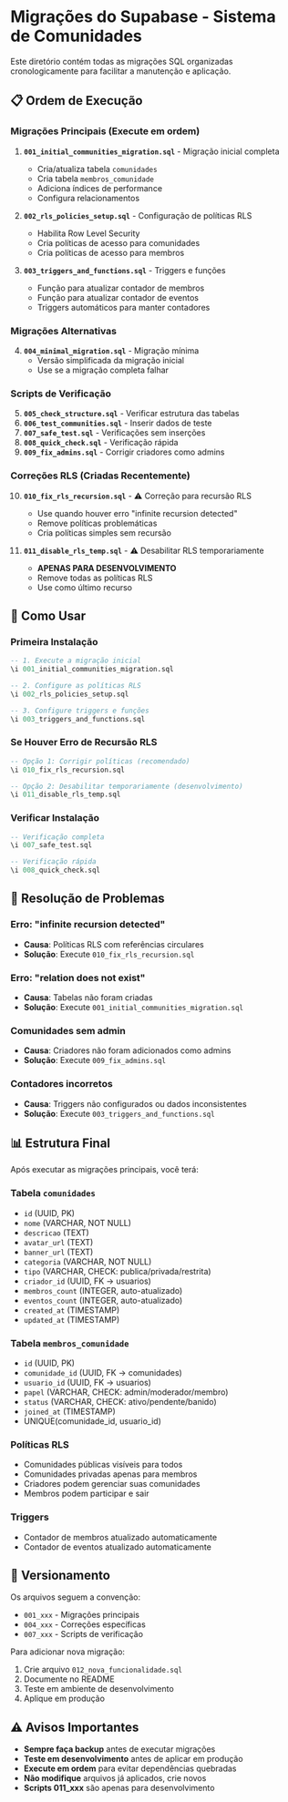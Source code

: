# Migrações do Supabase - Sistema de Comunidades

Este diretório contém todas as migrações SQL organizadas cronologicamente para facilitar a manutenção e aplicação.

## 📋 Ordem de Execução

### Migrações Principais (Execute em ordem)

1. **`001_initial_communities_migration.sql`** - Migração inicial completa
   - Cria/atualiza tabela `comunidades`
   - Cria tabela `membros_comunidade`
   - Adiciona índices de performance
   - Configura relacionamentos

2. **`002_rls_policies_setup.sql`** - Configuração de políticas RLS
   - Habilita Row Level Security
   - Cria políticas de acesso para comunidades
   - Cria políticas de acesso para membros

3. **`003_triggers_and_functions.sql`** - Triggers e funções
   - Função para atualizar contador de membros
   - Função para atualizar contador de eventos
   - Triggers automáticos para manter contadores

### Migrações Alternativas

4. **`004_minimal_migration.sql`** - Migração mínima
   - Versão simplificada da migração inicial
   - Use se a migração completa falhar

### Scripts de Verificação

5. **`005_check_structure.sql`** - Verificar estrutura das tabelas
6. **`006_test_communities.sql`** - Inserir dados de teste
7. **`007_safe_test.sql`** - Verificações sem inserções
8. **`008_quick_check.sql`** - Verificação rápida
9. **`009_fix_admins.sql`** - Corrigir criadores como admins

### Correções RLS (Criadas Recentemente)

10. **`010_fix_rls_recursion.sql`** - ⚠️ Correção para recursão RLS
    - Use quando houver erro "infinite recursion detected"
    - Remove políticas problemáticas
    - Cria políticas simples sem recursão

11. **`011_disable_rls_temp.sql`** - ⚠️ Desabilitar RLS temporariamente
    - **APENAS PARA DESENVOLVIMENTO**
    - Remove todas as políticas RLS
    - Use como último recurso

## 🚀 Como Usar

### Primeira Instalação
```sql
-- 1. Execute a migração inicial
\i 001_initial_communities_migration.sql

-- 2. Configure as políticas RLS
\i 002_rls_policies_setup.sql

-- 3. Configure triggers e funções
\i 003_triggers_and_functions.sql
```

### Se Houver Erro de Recursão RLS
```sql
-- Opção 1: Corrigir políticas (recomendado)
\i 010_fix_rls_recursion.sql

-- Opção 2: Desabilitar temporariamente (desenvolvimento)
\i 011_disable_rls_temp.sql
```

### Verificar Instalação
```sql
-- Verificação completa
\i 007_safe_test.sql

-- Verificação rápida
\i 008_quick_check.sql
```

## 🔧 Resolução de Problemas

### Erro: "infinite recursion detected"
- **Causa**: Políticas RLS com referências circulares
- **Solução**: Execute `010_fix_rls_recursion.sql`

### Erro: "relation does not exist"
- **Causa**: Tabelas não foram criadas
- **Solução**: Execute `001_initial_communities_migration.sql`

### Comunidades sem admin
- **Causa**: Criadores não foram adicionados como admins
- **Solução**: Execute `009_fix_admins.sql`

### Contadores incorretos
- **Causa**: Triggers não configurados ou dados inconsistentes
- **Solução**: Execute `003_triggers_and_functions.sql`

## 📊 Estrutura Final

Após executar as migrações principais, você terá:

### Tabela `comunidades`
- `id` (UUID, PK)
- `nome` (VARCHAR, NOT NULL)
- `descricao` (TEXT)
- `avatar_url` (TEXT)
- `banner_url` (TEXT)
- `categoria` (VARCHAR, NOT NULL)
- `tipo` (VARCHAR, CHECK: publica/privada/restrita)
- `criador_id` (UUID, FK → usuarios)
- `membros_count` (INTEGER, auto-atualizado)
- `eventos_count` (INTEGER, auto-atualizado)
- `created_at` (TIMESTAMP)
- `updated_at` (TIMESTAMP)

### Tabela `membros_comunidade`
- `id` (UUID, PK)
- `comunidade_id` (UUID, FK → comunidades)
- `usuario_id` (UUID, FK → usuarios)
- `papel` (VARCHAR, CHECK: admin/moderador/membro)
- `status` (VARCHAR, CHECK: ativo/pendente/banido)
- `joined_at` (TIMESTAMP)
- UNIQUE(comunidade_id, usuario_id)

### Políticas RLS
- Comunidades públicas visíveis para todos
- Comunidades privadas apenas para membros
- Criadores podem gerenciar suas comunidades
- Membros podem participar e sair

### Triggers
- Contador de membros atualizado automaticamente
- Contador de eventos atualizado automaticamente

## 🔄 Versionamento

Os arquivos seguem a convenção:
- `001_xxx` - Migrações principais
- `004_xxx` - Correções específicas
- `007_xxx` - Scripts de verificação

Para adicionar nova migração:
1. Crie arquivo `012_nova_funcionalidade.sql`
2. Documente no README
3. Teste em ambiente de desenvolvimento
4. Aplique em produção

## ⚠️ Avisos Importantes

- **Sempre faça backup** antes de executar migrações
- **Teste em desenvolvimento** antes de aplicar em produção
- **Execute em ordem** para evitar dependências quebradas
- **Não modifique** arquivos já aplicados, crie novos
- **Scripts 011_xxx** são apenas para desenvolvimento